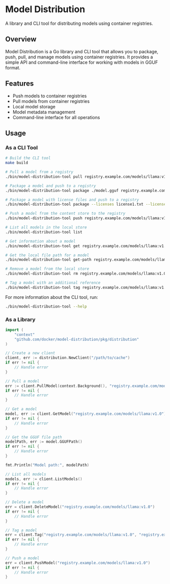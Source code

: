 # Model Distribution

A library and CLI tool for distributing models using container registries.

## Overview

Model Distribution is a Go library and CLI tool that allows you to package, push, pull, and manage models using container registries. It provides a simple API and command-line interface for working with models in GGUF format.

## Features

- Push models to container registries
- Pull models from container registries
- Local model storage
- Model metadata management
- Command-line interface for all operations

## Usage

### As a CLI Tool

```bash
# Build the CLI tool
make build

# Pull a model from a registry
./bin/model-distribution-tool pull registry.example.com/models/llama:v1.0

# Package a model and push to a registry
./bin/model-distribution-tool package ./model.gguf registry.example.com/models/llama:v1.0

# Package a model with license files and push to a registry
./bin/model-distribution-tool package --licenses license1.txt --licenses license2.txt ./model.gguf registry.example.com/models/llama:v1.0

# Push a model from the content store to the registry
./bin/model-distribution-tool push registry.example.com/models/llama:v1.0

# List all models in the local store
./bin/model-distribution-tool list

# Get information about a model
./bin/model-distribution-tool get registry.example.com/models/llama:v1.0

# Get the local file path for a model
./bin/model-distribution-tool get-path registry.example.com/models/llama:v1.0

# Remove a model from the local store
./bin/model-distribution-tool rm registry.example.com/models/llama:v1.0

# Tag a model with an additional reference
./bin/model-distribution-tool tag registry.example.com/models/llama:v1.0 registry.example.com/models/llama:latest
```

For more information about the CLI tool, run:

```bash
./bin/model-distribution-tool --help
```

### As a Library

```go
import (
    "context"
    "github.com/docker/model-distribution/pkg/distribution"
)

// Create a new client
client, err := distribution.NewClient("/path/to/cache")
if err != nil {
    // Handle error
}

// Pull a model
err := client.PullModel(context.Background(), "registry.example.com/models/llama:v1.0", os.Stdout)
if err != nil {
    // Handle error
}

// Get a model
model, err := client.GetModel("registry.example.com/models/llama:v1.0")
if err != nil {
    // Handle error
}

// Get the GGUF file path
modelPath, err := model.GGUFPath()
if err != nil {
    // Handle error
}

fmt.Println("Model path:", modelPath)

// List all models
models, err := client.ListModels()
if err != nil {
    // Handle error
}

// Delete a model
err = client.DeleteModel("registry.example.com/models/llama:v1.0")
if err != nil {
    // Handle error
}

// Tag a model
err = client.Tag("registry.example.com/models/llama:v1.0", "registry.example.com/models/llama:latest")
if err != nil {
    // Handle error
}

// Push a model
err = client.PushModel("registry.example.com/models/llama:v1.0")
if err != nil {
    // Handle error
}
```
